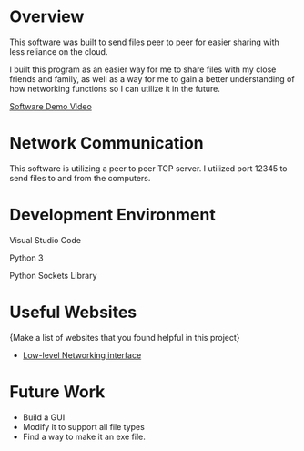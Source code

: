 # Overview

This software was built to send files peer to peer for easier sharing with less reliance on the cloud.

I built this program as an easier way for me to share files with my close friends and family, as well as a way for me to gain a better understanding of how networking functions so I can utilize it in the future.

[Software Demo Video](http://youtube.link.goes.here)

# Network Communication

This software is utilizing a peer to peer TCP server. I utilized port 12345 to send files to and from the computers.

# Development Environment

Visual Studio Code

Python 3

Python Sockets Library

# Useful Websites

{Make a list of websites that you found helpful in this project}
* [Low-level Networking interface](https://docs.python.org/3/library/socket.html)

# Future Work

* Build a GUI
* Modify it to support all file types
* Find a way to make it an exe file.